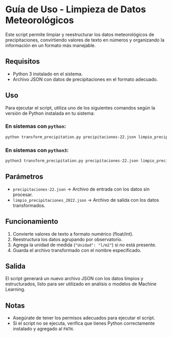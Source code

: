 # Guía de Uso - Limpieza de Datos Meteorológicos

Este script permite limpiar y reestructurar los datos meteorológicos de precipitaciones, convirtiendo valores de texto en números y organizando la información en un formato más manejable.

## Requisitos
- Python 3 instalado en el sistema.
- Archivo JSON con datos de precipitaciones en el formato adecuado.

## Uso
Para ejecutar el script, utiliza uno de los siguientes comandos según la versión de Python instalada en tu sistema:


### En sistemas con `python`:
```bash
python transform_precipitation.py precipitaciones-22.json limpio_precipitaciones_2022.json
```

### En sistemas con `python3`:
```bash
python3 transform_precipitation.py precipitaciones-22.json limpio_precipitaciones_2022.json
```

## Parámetros
- `precipitaciones-22.json` → Archivo de entrada con los datos sin procesar.
- `limpio_precipitaciones_2022.json` → Archivo de salida con los datos transformados.

## Funcionamiento
1. Convierte valores de texto a formato numérico (float/int).
2. Reestructura los datos agrupando por observatorio.
3. Agrega la unidad de medida (`"Unidad": "l/m2"`) si no está presente.
4. Guarda el archivo transformado con el nombre especificado.

## Salida
El script generará un nuevo archivo JSON con los datos limpios y estructurados, listo para ser utilizado en análisis o modelos de Machine Learning.

## Notas
- Asegúrate de tener los permisos adecuados para ejecutar el script.
- Si el script no se ejecuta, verifica que tienes Python correctamente instalado y agregado al `PATH`.

